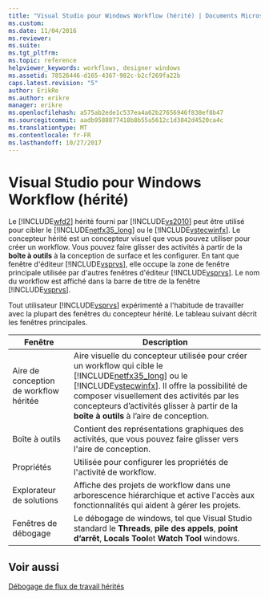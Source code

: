 ```yaml
---
title: "Visual Studio pour Windows Workflow (hérité) | Documents Microsoft"
ms.custom: 
ms.date: 11/04/2016
ms.reviewer: 
ms.suite: 
ms.tgt_pltfrm: 
ms.topic: reference
helpviewer_keywords: workflows, designer windows
ms.assetid: 78526446-d165-4367-982c-b2cf269fa22b
caps.latest.revision: "5"
author: ErikRe
ms.author: erikre
manager: erikre
ms.openlocfilehash: a575ab2ede1c537ea4a62b27656946f838ef8b47
ms.sourcegitcommit: aadb9588877418b8b55a5612c1d3842d4520ca4c
ms.translationtype: MT
ms.contentlocale: fr-FR
ms.lasthandoff: 10/27/2017
---
```

# <a name="visual-studio-workflow-windows-legacy"></a>Visual Studio pour Windows Workflow (hérité)
Le [!INCLUDE[wfd2](../workflow-designer/includes/wfd2_md.md)] hérité fourni par [!INCLUDE[vs2010](../misc/includes/vs2010_md.md)] peut être utilisé pour cibler le [!INCLUDE[netfx35_long](../workflow-designer/includes/netfx35_long_md.md)] ou le [!INCLUDE[vstecwinfx](../workflow-designer/includes/vstecwinfx_md.md)]. Le concepteur hérité est un concepteur visuel que vous pouvez utiliser pour créer un workflow. Vous pouvez faire glisser des activités à partir de la **boîte à outils** à la conception de surface et les configurer. En tant que fenêtre d'éditeur [!INCLUDE[vsprvs](../code-quality/includes/vsprvs_md.md)], elle occupe la zone de fenêtre principale utilisée par d'autres fenêtres d'éditeur [!INCLUDE[vsprvs](../code-quality/includes/vsprvs_md.md)]. Le nom du workflow est affiché dans la barre de titre de la fenêtre [!INCLUDE[vsprvs](../code-quality/includes/vsprvs_md.md)].  
  
 Tout utilisateur [!INCLUDE[vsprvs](../code-quality/includes/vsprvs_md.md)] expérimenté a l'habitude de travailler avec la plupart des fenêtres du concepteur hérité. Le tableau suivant décrit les fenêtres principales.  
  
|Fenêtre|Description|  
|------------|-----------------|  
|Aire de conception de workflow héritée|Aire visuelle du concepteur utilisée pour créer un workflow qui cible le [!INCLUDE[netfx35_long](../workflow-designer/includes/netfx35_long_md.md)] ou le [!INCLUDE[vstecwinfx](../workflow-designer/includes/vstecwinfx_md.md)]. Il offre la possibilité de composer visuellement des activités par les concepteurs d’activités glisser à partir de la **boîte à outils** à l’aire de conception.|  
|Boîte à outils|Contient des représentations graphiques des activités, que vous pouvez faire glisser vers l'aire de conception.|  
|Propriétés|Utilisée pour configurer les propriétés de l'activité de workflow.|  
|Explorateur de solutions|Affiche des projets de workflow dans une arborescence hiérarchique et active l'accès aux fonctionnalités qui aident à gérer les projets.|  
|Fenêtres de débogage|Le débogage de windows, tel que Visual Studio standard le **Threads**, **pile des appels**, **point d’arrêt**, **Locals Tool**et **Watch Tool** windows.|  
  
## <a name="see-also"></a>Voir aussi  
 [Débogage de flux de travail hérités](../workflow-designer/debugging-legacy-workflows.md)